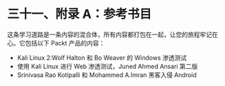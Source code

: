 # 三十一、附录 A：参考书目

这条学习道路是一条内容的混合体，所有内容都打包在一起，让您的旅程牢记在心。它包括以下 Packt 产品的内容：

*   Kali Linux 2:Wolf Halton 和 Bo Weaver 的 Windows 渗透测试
*   使用 Kali Linux 进行 Web 渗透测试，Juned Ahmed Ansari 第二版
*   Srinivasa Rao Kotipalli 和 Mohammed A.Imran 黑客入侵 Android